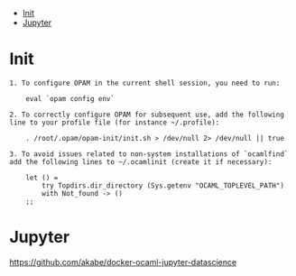 <!-- TOC -->

- [Init](#init)
- [Jupyter](#jupyter)

<!-- /TOC -->
# Init
    1. To configure OPAM in the current shell session, you need to run:

        eval `opam config env`

    2. To correctly configure OPAM for subsequent use, add the following
    line to your profile file (for instance ~/.profile):

        . /root/.opam/opam-init/init.sh > /dev/null 2> /dev/null || true

    3. To avoid issues related to non-system installations of `ocamlfind`
    add the following lines to ~/.ocamlinit (create it if necessary):

        let () =
            try Topdirs.dir_directory (Sys.getenv "OCAML_TOPLEVEL_PATH")
            with Not_found -> ()
        ;;

# Jupyter
https://github.com/akabe/docker-ocaml-jupyter-datascience
